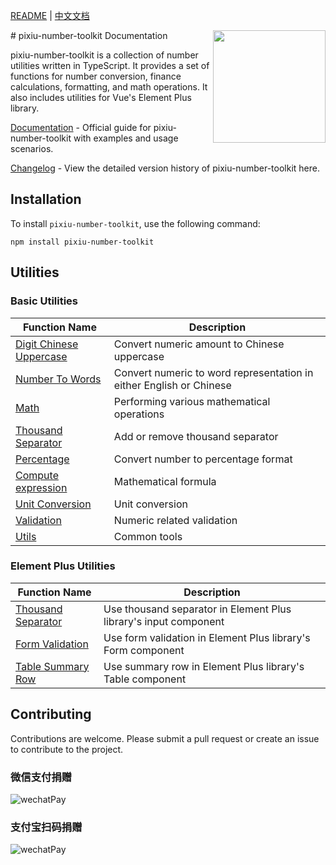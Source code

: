 [README](README.md) | [中文文档](README_zh-CN.md)

<!-- markdownlint-disable-next-line no-inline-html -->
<img src="https://user-images.githubusercontent.com/27292774/270527737-a6986457-21de-41f6-8874-7bf70f404fec.png" width="180" align="right">
# pixiu-number-toolkit Documentation

pixiu-number-toolkit is a collection of number utilities written in TypeScript. It provides a set of functions for number conversion, finance calculations, formatting, and math operations. It also includes utilities for Vue's Element Plus library.

[Documentation](https://www.muchappy.com/open_source/pixiu-number-toolkit/en-US/) - Official guide for pixiu-number-toolkit with examples and usage scenarios.

[Changelog](https://www.muchappy.com/open_source/pixiu-number-toolkit/en-US/changelog.html) - View the detailed version history of pixiu-number-toolkit here.

## Installation

To install `pixiu-number-toolkit`, use the following command:

```command
npm install pixiu-number-toolkit
```

## Utilities

### Basic Utilities

| Function Name                                                                                                                 | Description                                                         |
| ----------------------------------------------------------------------------------------------------------------------------- | ------------------------------------------------------------------- |
| [Digit Chinese Uppercase](https://www.muchappy.com/open_source/pixiu-number-toolkit/en-US/guide/digit-chinese-uppercase.html) | Convert numeric amount to Chinese uppercase                         |
| [Number To Words](https://www.muchappy.com/open_source/pixiu-number-toolkit/en-US/guide/number-to-words.html)                 | Convert numeric to word representation in either English or Chinese |
| [Math](https://www.muchappy.com/open_source/pixiu-number-toolkit/en-US/guide/math.html)                                       | Performing various mathematical operations                          |
| [Thousand Separator](https://www.muchappy.com/open_source/pixiu-number-toolkit/en-US/guide/thousand-separator.html)           | Add or remove thousand separator                                    |
| [Percentage](https://www.muchappy.com/open_source/pixiu-number-toolkit/en-US/guide/percentage.html)                           | Convert number to percentage format                                 |
| [Compute expression](https://www.muchappy.com/open_source/pixiu-number-toolkit/en-US/guide/compute-expression.html)           | Mathematical formula                                                |
| [Unit Conversion](https://www.muchappy.com/open_source/pixiu-number-toolkit/en-US/guide/unit-conversion.html)                 | Unit conversion                                                     |
| [Validation](https://www.muchappy.com/open_source/pixiu-number-toolkit/en-US/guide/validation.html)                           | Numeric related validation                                          |
| [Utils](https://www.muchappy.com/open_source/pixiu-number-toolkit/en-US/guide/utils.html)                                     | Common tools                                                        |

### Element Plus Utilities

| Function Name                                                                                                                  | Description                                                      |
| ------------------------------------------------------------------------------------------------------------------------------ | ---------------------------------------------------------------- |
| [Thousand Separator](https://www.muchappy.com/open_source/pixiu-number-toolkit/en-US/guide/element-plus-formatter.html)        | Use thousand separator in Element Plus library's input component |
| [Form Validation](https://www.muchappy.com/open_source/pixiu-number-toolkit/en-US/guide/element-plus-form-validation.html)     | Use form validation in Element Plus library's Form component     |
| [Table Summary Row](https://www.muchappy.com/open_source/pixiu-number-toolkit/en-US/guide/element-plus-table-summary-row.html) | Use summary row in Element Plus library's Table component        |

## Contributing

Contributions are welcome. Please submit a pull request or create an issue to contribute to the project.

### 微信支付捐赠

![wechatPay](https://user-images.githubusercontent.com/27292774/270533786-382d8dc9-7d8c-4f41-bb93-bc46a794f241.jpg)

### 支付宝扫码捐赠

![wechatPay](https://user-images.githubusercontent.com/27292774/270533802-de006392-bd59-4208-ad77-fdc73c851e5e.jpg)
